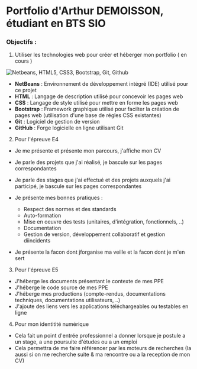# Portfolio d'Arthur DEMOISSON, étudiant en BTS SIO

### Objectifs :

1. Utiliser les technologies web pour créer et héberger mon portfolio ( en cours )

![Netbeans, HTML5, CSS3, Bootstrap, Git, Github](https://i.ibb.co/nfGJkJZ/dqd.png)

- __NetBeans__ : Environnement de développement intégré (IDE) utilisé pour ce projet
- __HTML__ : Langage de description utilisé pour concevoir les pages web
- __CSS__ : Langage de style utilisé pour mettre en forme les pages web
- __Bootstrap__ : Framework graphique utilisé pour facilter la création de pages web (utilisation d'une base de régles CSS existantes)
- __Git__ : Logiciel de gestion de version
- __GitHub__ : Forge logicielle en ligne utilisant Git

2. Pour l'épreuve E4

- Je me présente et présente mon parcours, j'affiche mon CV
- Je parle des projets que j'ai réalisé, je bascule sur les pages correspondantes
- Je parle des stages que j'ai effectué et des projets auxquels j'ai participé, je bascule sur les pages correspondantes
- Je présente mes bonnes pratiques :

  * Respect des normes et des standards
  * Auto-formation
  * Mise en oeuvre des tests (unitaires, d'intégration, fonctionnels, ..)
  * Documentation
  * Gestion de version, développement collaboratif et gestion diincidents
- Je présente la facon dont jforganise ma veille et la facon dont je m'en sert

3. Pour l'épreuve E5

- J'héberge les documents présentant le contexte de mes PPE
- J'héberge le code source de mes PPE
- J'héberge mes productions (compte-rendus, documentations techniques, documentations utilisateurs, ..)
- J'ajoute des liens vers les applications téléchargeables ou testables en ligne

4. Pour mon identitité numérique

- Cela fait un point d'entrée professionnel a donner lorsque je postule a un stage, a une poursuite d'études ou a un emploi
- Cela permettra de me faire référencer par les moteurs de recherches (Ia aussi si on me recherche suite & ma rencontre ou a la
reception de mon CV)
